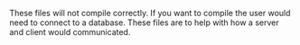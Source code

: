 These files will not compile correctly. If you want to compile the user would need to connect to a database. These files are to help with how a server and client would communicated.  
